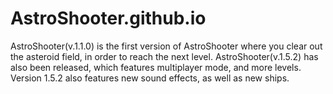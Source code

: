 # AstroShooter.github.io
AstroShooter(v.1.1.0) is the first version of AstroShooter where you clear out the asteroid field, in order to reach the next level. AstroShooter(v.1.5.2) has also been released, which features multiplayer mode, and more levels. Version 1.5.2 also features new sound effects, as well as new ships.
